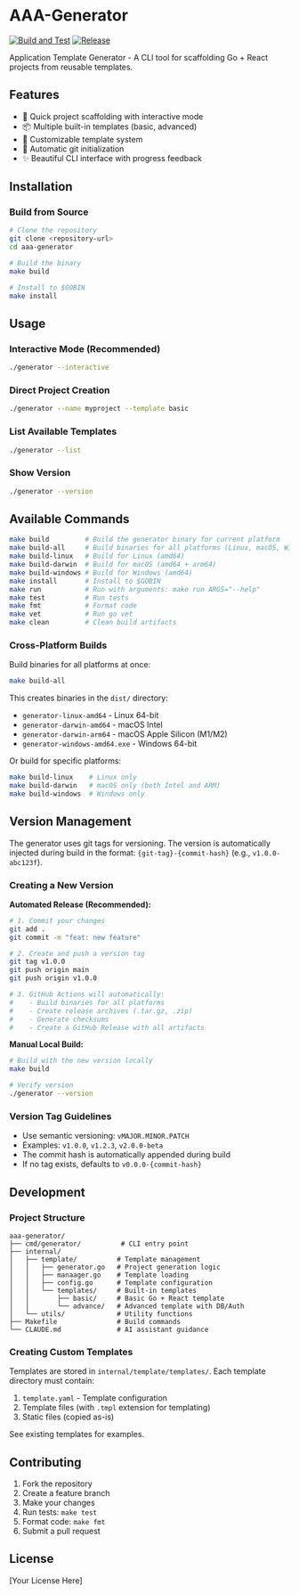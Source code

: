 # AAA-Generator

[![Build and Test](https://github.com/YOUR_USERNAME/aaa-generator/actions/workflows/build.yml/badge.svg)](https://github.com/YOUR_USERNAME/aaa-generator/actions/workflows/build.yml)
[![Release](https://github.com/YOUR_USERNAME/aaa-generator/actions/workflows/release.yml/badge.svg)](https://github.com/YOUR_USERNAME/aaa-generator/actions/workflows/release.yml)

Application Template Generator - A CLI tool for scaffolding Go + React projects from reusable templates.

## Features

- 🚀 Quick project scaffolding with interactive mode
- 📦 Multiple built-in templates (basic, advanced)
- 🔧 Customizable template system
- 📝 Automatic git initialization
- ✨ Beautiful CLI interface with progress feedback

## Installation

### Build from Source

```bash
# Clone the repository
git clone <repository-url>
cd aaa-generator

# Build the binary
make build

# Install to $GOBIN
make install
```

## Usage

### Interactive Mode (Recommended)

```bash
./generator --interactive
```

### Direct Project Creation

```bash
./generator --name myproject --template basic
```

### List Available Templates

```bash
./generator --list
```

### Show Version

```bash
./generator --version
```

## Available Commands

```bash
make build         # Build the generator binary for current platform
make build-all     # Build binaries for all platforms (Linux, macOS, Windows)
make build-linux   # Build for Linux (amd64)
make build-darwin  # Build for macOS (amd64 + arm64)
make build-windows # Build for Windows (amd64)
make install       # Install to $GOBIN
make run           # Run with arguments: make run ARGS="--help"
make test          # Run tests
make fmt           # Format code
make vet           # Run go vet
make clean         # Clean build artifacts
```

### Cross-Platform Builds

Build binaries for all platforms at once:

```bash
make build-all
```

This creates binaries in the `dist/` directory:
- `generator-linux-amd64` - Linux 64-bit
- `generator-darwin-amd64` - macOS Intel
- `generator-darwin-arm64` - macOS Apple Silicon (M1/M2)
- `generator-windows-amd64.exe` - Windows 64-bit

Or build for specific platforms:

```bash
make build-linux    # Linux only
make build-darwin   # macOS only (both Intel and ARM)
make build-windows  # Windows only
```

## Version Management

The generator uses git tags for versioning. The version is automatically injected during build in the format: `{git-tag}-{commit-hash}` (e.g., `v1.0.0-abc123f`).

### Creating a New Version

**Automated Release (Recommended):**

```bash
# 1. Commit your changes
git add .
git commit -m "feat: new feature"

# 2. Create and push a version tag
git tag v1.0.0
git push origin main
git push origin v1.0.0

# 3. GitHub Actions will automatically:
#    - Build binaries for all platforms
#    - Create release archives (.tar.gz, .zip)
#    - Generate checksums
#    - Create a GitHub Release with all artifacts
```

**Manual Local Build:**

```bash
# Build with the new version locally
make build

# Verify version
./generator --version
```

### Version Tag Guidelines

- Use semantic versioning: `vMAJOR.MINOR.PATCH`
- Examples: `v1.0.0`, `v1.2.3`, `v2.0.0-beta`
- The commit hash is automatically appended during build
- If no tag exists, defaults to `v0.0.0-{commit-hash}`

## Development

### Project Structure

```
aaa-generator/
├── cmd/generator/          # CLI entry point
├── internal/
│   ├── template/          # Template management
│   │   ├── generator.go   # Project generation logic
│   │   ├── manaager.go    # Template loading
│   │   ├── config.go      # Template configuration
│   │   └── templates/     # Built-in templates
│   │       ├── basic/     # Basic Go + React template
│   │       └── advance/   # Advanced template with DB/Auth
│   └── utils/             # Utility functions
├── Makefile               # Build commands
└── CLAUDE.md              # AI assistant guidance
```

### Creating Custom Templates

Templates are stored in `internal/template/templates/`. Each template directory must contain:

1. `template.yaml` - Template configuration
2. Template files (with `.tmpl` extension for templating)
3. Static files (copied as-is)

See existing templates for examples.

## Contributing

1. Fork the repository
2. Create a feature branch
3. Make your changes
4. Run tests: `make test`
5. Format code: `make fmt`
6. Submit a pull request

## License

[Your License Here]
